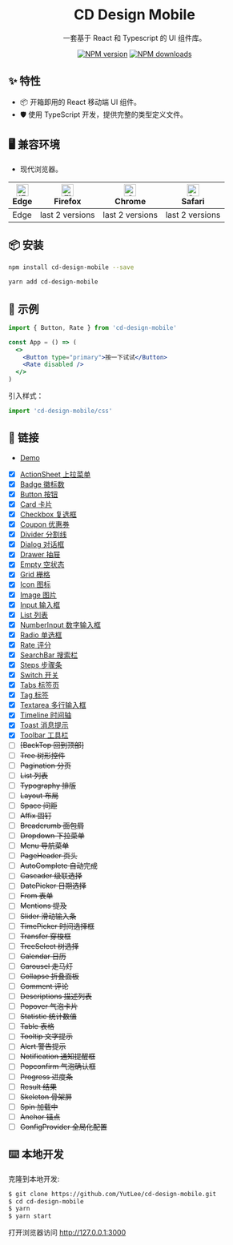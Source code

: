 <h1 align="center">CD Design Mobile</h1>

<div align="center">

一套基于 React 和 Typescript 的 UI 组件库。

[![NPM version][npm-image]][npm-url] [![NPM downloads][download-image]][download-url]

[npm-image]: http://img.shields.io/npm/v/cd-design-mobile.svg?style=flat-square
[npm-url]: https://www.npmjs.com/package/cd-design-mobile
[download-image]: https://img.shields.io/npm/dm/cd-design-mobile.svg?style=flat-square
[download-url]: https://www.npmjs.com/package/cd-design-mobile
</div>

## ✨ 特性

- 📦 开箱即用的 React 移动端 UI 组件。
- 🛡 使用 TypeScript 开发，提供完整的类型定义文件。

## 🖥 兼容环境

- 现代浏览器。

| [<img src="https://raw.githubusercontent.com/alrra/browser-logos/master/src/edge/edge_48x48.png" alt="IE / Edge" width="24px" height="24px" />](http://godban.github.io/browsers-support-badges/)<br>Edge | [<img src="https://raw.githubusercontent.com/alrra/browser-logos/master/src/firefox/firefox_48x48.png" alt="Firefox" width="24px" height="24px" />](http://godban.github.io/browsers-support-badges/)<br>Firefox | [<img src="https://raw.githubusercontent.com/alrra/browser-logos/master/src/chrome/chrome_48x48.png" alt="Chrome" width="24px" height="24px" />](http://godban.github.io/browsers-support-badges/)<br>Chrome | [<img src="https://raw.githubusercontent.com/alrra/browser-logos/master/src/safari/safari_48x48.png" alt="Safari" width="24px" height="24px" />](http://godban.github.io/browsers-support-badges/)<br>Safari |
| --- | --- | --- | --- |
| Edge | last 2 versions | last 2 versions | last 2 versions |

## 📦 安装

```bash
npm install cd-design-mobile --save
```

```bash
yarn add cd-design-mobile
```

## 🔨 示例

```jsx
import { Button, Rate } from 'cd-design-mobile'

const App = () => (
  <>
    <Button type="primary">按一下试试</Button>
    <Rate disabled />
  </>
)
```

引入样式：

```jsx
import 'cd-design-mobile/css'
```

## 🔗 链接

- [Demo](https://cdm.yutlee.com/)
- [x] [ActionSheet 上拉菜单](https://github.com/YutLee/cd-design-mobile/blob/main/src/action-sheet/README.md)
- [x] [Badge 徽标数](https://github.com/YutLee/cd-design-mobile/blob/main/src/badge/README.md)
- [x] [Button 按钮](https://github.com/YutLee/cd-design-mobile/blob/main/src/button/README.md)
- [x] [Card 卡片](https://github.com/YutLee/cd-design-mobile/blob/main/src/card/README.md)
- [x] [Checkbox 复选框](https://github.com/YutLee/cd-design-mobile/blob/main/src/checkbox/README.md)
- [x] [Coupon 优惠券](https://github.com/YutLee/cd-design-mobile/blob/main/src/coupon/README.md)
- [x] [Divider 分割线](https://github.com/YutLee/cd-design-mobile/blob/main/src/divider/README.md)
- [x] [Dialog 对话框](https://github.com/YutLee/cd-design-mobile/blob/main/src/dialog/README.md)
- [x] [Drawer 抽屉](https://github.com/YutLee/cd-design-mobile/blob/main/src/drawer/README.md)
- [x] [Empty 空状态](https://github.com/YutLee/cd-design-mobile/blob/main/src/empty/README.md)
- [x] [Grid 栅格](https://github.com/YutLee/cd-design-mobile/blob/main/src/grid/README.md)
- [x] [Icon 图标](https://github.com/YutLee/cd-design-mobile/blob/main/src/icon/README.md)
- [x] [Image 图片](https://github.com/YutLee/cd-design-mobile/blob/main/src/image/README.md)
- [x] [Input 输入框](https://github.com/YutLee/cd-design-mobile/blob/main/src/input/README.md)
- [x] [List 列表](https://github.com/YutLee/cd-design-mobile/blob/main/src/list/README.md)
- [x] [NumberInput 数字输入框](https://github.com/YutLee/cd-design-mobile/blob/main/src/number-input/README.md)
- [x] [Radio 单选框](https://github.com/YutLee/cd-design-mobile/blob/main/src/radio/README.md)
- [x] [Rate 评分](https://github.com/YutLee/cd-design-mobile/blob/main/src/rate/README.md)
- [x] [SearchBar 搜索栏](https://github.com/YutLee/cd-design-mobile/blob/main/src/search-bar/README.md)
- [x] [Steps 步骤条](https://github.com/YutLee/cd-design-mobile/blob/main/src/steps/README.md)
- [x] [Switch 开关](https://github.com/YutLee/cd-design-mobile/blob/main/src/switch/README.md)
- [x] [Tabs 标签页](https://github.com/YutLee/cd-design-mobile/blob/main/src/tabs/README.md)
- [x] [Tag 标签](https://github.com/YutLee/cd-design-mobile/blob/main/src/tag/README.md)
- [x] [Textarea 多行输入框](https://github.com/YutLee/cd-design-mobile/blob/main/src/textarea/README.md)
- [x] [Timeline 时间轴](https://github.com/YutLee/cd-design-mobile/blob/main/src/timeline/README.md)
- [x] [Toast 消息提示](https://github.com/YutLee/cd-design-mobile/blob/main/src/toast/README.md)
- [x] [Toolbar 工具栏](https://github.com/YutLee/cd-design-mobile/blob/main/src/toolbar/README.md)
- [ ] ~~[BackTop 回到顶部]~~
- [ ] ~~Tree 树形控件~~
- [ ] ~~Pagination 分页~~
- [ ] ~~List 列表~~
- [ ] ~~Typography 排版~~
- [ ] ~~Layout 布局~~
- [ ] ~~Space 间距~~
- [ ] ~~Affix 固钉~~
- [ ] ~~Breadcrumb 面包屑~~
- [ ] ~~Dropdown 下拉菜单~~
- [ ] ~~Menu 导航菜单~~
- [ ] ~~PageHeader 页头~~
- [ ] ~~AutoComplete 自动完成~~
- [ ] ~~Cascader 级联选择~~
- [ ] ~~DatePicker 日期选择~~
- [ ] ~~From 表单~~
- [ ] ~~Mentions 提及~~
- [ ] ~~Slider 滑动输入条~~
- [ ] ~~TimePicker 时间选择框~~
- [ ] ~~Transfer 穿梭框~~
- [ ] ~~TreeSelect 树选择~~
- [ ] ~~Calendar 日历~~
- [ ] ~~Carousel 走马灯~~
- [ ] ~~Collapse 折叠面板~~
- [ ] ~~Comment 评论~~
- [ ] ~~Descriptions 描述列表~~
- [ ] ~~Popover 气泡卡片~~
- [ ] ~~Statistic 统计数值~~
- [ ] ~~Table 表格~~
- [ ] ~~Tooltip 文字提示~~
- [ ] ~~Alert 警告提示~~
- [ ] ~~Notification 通知提醒框~~
- [ ] ~~Popconfirm 气泡确认框~~
- [ ] ~~Progress 进度条~~
- [ ] ~~Result 结果~~
- [ ] ~~Skeleton 骨架屏~~
- [ ] ~~Spin 加载中~~
- [ ] ~~Anchor 锚点~~
- [ ] ~~ConfigProvider 全局化配置~~

## ⌨️ 本地开发

克隆到本地开发:

```bash
$ git clone https://github.com/YutLee/cd-design-mobile.git
$ cd cd-design-mobile
$ yarn
$ yarn start
```

打开浏览器访问 http://127.0.0.1:3000 
